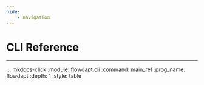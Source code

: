 ```yaml
---
hide:
    - navigation
---
```


# CLI Reference

---

::: mkdocs-click
    :module: flowdapt.cli
    :command: main_ref
    :prog_name: flowdapt
    :depth: 1
    :style: table
